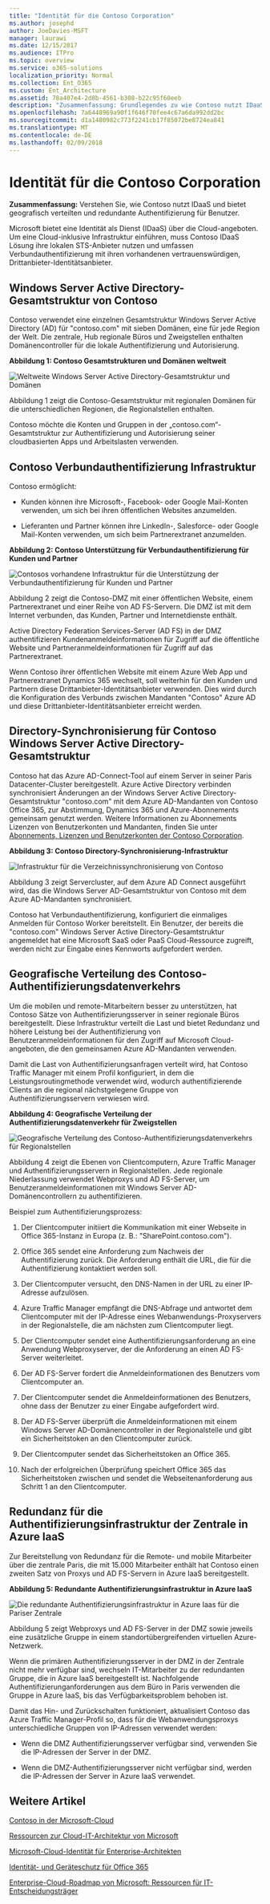 ```yaml
---
title: "Identität für die Contoso Corporation"
ms.author: josephd
author: JoeDavies-MSFT
manager: laurawi
ms.date: 12/15/2017
ms.audience: ITPro
ms.topic: overview
ms.service: o365-solutions
localization_priority: Normal
ms.collection: Ent_O365
ms.custom: Ent_Architecture
ms.assetid: 78a407e4-2d8b-4561-b308-b22c95f60eeb
description: "Zusammenfassung: Grundlegendes zu wie Contoso nutzt IDaaS und bietet geografisch verteilten und redundante Authentifizierung für Benutzer."
ms.openlocfilehash: 7a6448969a90f1f646f70fee4c67a6da992dd2bc
ms.sourcegitcommit: d1a1480982c773f2241cb17f85072be8724ea841
ms.translationtype: MT
ms.contentlocale: de-DE
ms.lasthandoff: 02/09/2018
---
```

# <a name="identity-for-the-contoso-corporation"></a>Identität für die Contoso Corporation

 **Zusammenfassung:** Verstehen Sie, wie Contoso nutzt IDaaS und bietet geografisch verteilten und redundante Authentifizierung für Benutzer.
  
Microsoft bietet eine Identität als Dienst (IDaaS) über die Cloud-angeboten. Um eine Cloud-inklusive Infrastruktur einführen, muss Contoso IDaaS Lösung ihre lokalen STS-Anbieter nutzen und umfassen Verbundauthentifizierung mit ihren vorhandenen vertrauenswürdigen, Drittanbieter-Identitätsanbieter.
  
## <a name="contosos-windows-server-ad-forest"></a>Windows Server Active Directory-Gesamtstruktur von Contoso

Contoso verwendet eine einzelnen Gesamtstruktur Windows Server Active Directory (AD) für "contoso.com" mit sieben Domänen, eine für jede Region der Welt. Die zentrale, Hub regionale Büros und Zweigstellen enthalten Domänencontroller für die lokale Authentifizierung und Autorisierung.
  
**Abbildung 1: Contoso Gesamtstrukturen und Domänen weltweit**

![Weltweite Windows Server Active Directory-Gesamtstruktur und Domänen](images/Contoso_Poster/Contoso_WW_ID.png)
  
Abbildung 1 zeigt die Contoso-Gesamtstruktur mit regionalen Domänen für die unterschiedlichen Regionen, die Regionalstellen enthalten.
  
Contoso möchte die Konten und Gruppen in der „contoso.com“-Gesamtstruktur zur Authentifizierung und Autorisierung seiner cloudbasierten Apps und Arbeitslasten verwenden.

  
## <a name="contosos-federated-authentication-infrastructure"></a>Contoso Verbundauthentifizierung Infrastruktur

Contoso ermöglicht:
  
- Kunden können ihre Microsoft-, Facebook- oder Google Mail-Konten verwenden, um sich bei ihren öffentlichen Websites anzumelden.
    
- Lieferanten und Partner können ihre LinkedIn-, Salesforce- oder Google Mail-Konten verwenden, um sich beim Partnerextranet anzumelden.
    
**Abbildung 2: Contoso Unterstützung für Verbundauthentifizierung für Kunden und Partner**

![Contosos vorhandene Infrastruktur für die Unterstützung der Verbundauthentifizierung für Kunden und Partner](images/Contoso_Poster/Federated_ID.png)
  
Abbildung 2 zeigt die Contoso-DMZ mit einer öffentlichen Website, einem Partnerextranet und einer Reihe von AD FS-Servern. Die DMZ ist mit dem Internet verbunden, das Kunden, Partner und Internetdienste enthält.
  
Active Directory Federation Services-Server (AD FS) in der DMZ authentifizieren Kundenanmeldeinformationen für Zugriff auf die öffentliche Website und Partneranmeldeinformationen für Zugriff auf das Partnerextranet.
  
Wenn Contoso ihrer öffentlichen Website mit einem Azure Web App und Partnerextranet Dynamics 365 wechselt, soll weiterhin für den Kunden und Partnern diese Drittanbieter-Identitätsanbieter verwenden. Dies wird durch die Konfiguration des Verbunds zwischen Mandanten "Contoso" Azure AD und diese Drittanbieter-Identitätsanbieter erreicht werden.
  
## <a name="directory-synchronization-for-contosos-windows-server-ad-forest"></a>Directory-Synchronisierung für Contoso Windows Server Active Directory-Gesamtstruktur

Contoso hat das Azure AD-Connect-Tool auf einem Server in seiner Paris Datacenter-Cluster bereitgestellt. Azure Active Directory verbinden synchronisiert Änderungen an der Windows Server Active Directory-Gesamtstruktur "contoso.com" mit dem Azure AD-Mandanten von Contoso Office 365, zur Abstimmung, Dynamics 365 und Azure-Abonnements gemeinsam genutzt werden. Weitere Informationen zu Abonnements Lizenzen von Benutzerkonten und Mandanten, finden Sie unter [Abonnements, Lizenzen und Benutzerkonten der Contoso Corporation](subscriptions-licenses-and-user-accounts-for-the-contoso-corporation.md).
  
**Abbildung 3: Contoso Directory-Synchronisierung-Infrastruktur**

![Infrastruktur für die Verzeichnissynchronisierung von Contoso](images/Contoso_Poster/DirSync.png)
  
Abbildung 3 zeigt Servercluster, auf dem Azure AD Connect ausgeführt wird, das die Windows Server AD-Gesamtstruktur von Contoso mit dem Azure AD-Mandanten synchronisiert.
  
Contoso hat Verbundauthentifizierung, konfiguriert die einmaliges Anmelden für Contoso Worker bereitstellt. Ein Benutzer, der bereits die "contoso.com" Windows Server Active Directory-Gesamtstruktur angemeldet hat eine Microsoft SaaS oder PaaS Cloud-Ressource zugreift, werden nicht zur Eingabe eines Kennworts aufgefordert werden.
  
## <a name="geographical-distribution-of-contoso-authentication-traffic"></a>Geografische Verteilung des Contoso-Authentifizierungsdatenverkehrs


Um die mobilen und remote-Mitarbeitern besser zu unterstützen, hat Contoso Sätze von Authentifizierungsserver in seiner regionale Büros bereitgestellt. Diese Infrastruktur verteilt die Last und bietet Redundanz und höhere Leistung bei der Authentifizierung von Benutzeranmeldeinformationen für den Zugriff auf Microsoft Cloud-angeboten, die den gemeinsamen Azure AD-Mandanten verwenden.
  
Damit die Last von Authentifizierungsanfragen verteilt wird, hat Contoso Traffic Manager mit einem Profil konfiguriert, in dem die Leistungsroutingmethode verwendet wird, wodurch authentifizierende Clients an die regional nächstgelegene Gruppe von Authentifizierungsservern verwiesen wird.
  
  
**Abbildung 4: Geografische Verteilung der Authentifizierungsdatenverkehr für Zweigstellen**

![Geografische Verteilung des Contoso-Authentifizierungsdatenverkehrs für Regionalstellen
](images/Contoso_Poster/Auth_GeoDist.png)
  
Abbildung 4 zeigt die Ebenen von Clientcomputern, Azure Traffic Manager und Authentifizierungsservern in Regionalstellen. Jede regionale Niederlassung verwendet Webproxys und AD FS-Server, um Benutzeranmeldeinformationen mit Windows Server AD-Domänencontrollern zu authentifizieren.
  
Beispiel zum Authentifizierungsprozess:

  
1. Der Clientcomputer initiiert die Kommunikation mit einer Webseite in Office 365-Instanz in Europa (z. B.: "SharePoint.contoso.com").
    
2. Office 365 sendet eine Anforderung zum Nachweis der Authentifizierung zurück. Die Anforderung enthält die URL, die für die Authentifizierung kontaktiert werden soll.
    
3. Der Clientcomputer versucht, den DNS-Namen in der URL zu einer IP-Adresse aufzulösen.
    
4. Azure Traffic Manager empfängt die DNS-Abfrage und antwortet dem Clientcomputer mit der IP-Adresse eines Webanwendungs-Proxyservers in der Regionalstelle, die am nächsten zum Clientcomputer liegt.

    
5.  Der Clientcomputer sendet eine Authentifizierungsanforderung an eine Anwendung Webproxyserver, der die Anforderung an einen AD FS-Server weiterleitet.
    
6. Der AD FS-Server fordert die Anmeldeinformationen des Benutzers vom Clientcomputer an.
    
7. Der Clientcomputer sendet die Anmeldeinformationen des Benutzers, ohne dass der Benutzer zu einer Eingabe aufgefordert wird.
    
8. Der AD FS-Server überprüft die Anmeldeinformationen mit einem Windows Server AD-Domänencontroller in der Regionalstelle und gibt ein Sicherheitstoken an den Clientcomputer zurück.
    
9. Der Clientcomputer sendet das Sicherheitstoken an Office 365.
    
10. Nach der erfolgreichen Überprüfung speichert Office 365 das Sicherheitstoken zwischen und sendet die Webseitenanforderung aus Schritt 1 an den Clientcomputer.

    
## <a name="redundancy-for-the-headquarters-authentication-infrastructure-in-azure-iaas"></a>Redundanz für die Authentifizierungsinfrastruktur der Zentrale in Azure IaaS


Zur Bereitstellung von Redundanz für die Remote- und mobile Mitarbeiter über die zentrale Paris, die mit 15.000 Mitarbeiter enthält hat Contoso einen zweiten Satz von Proxys und AD FS-Servern in Azure IaaS bereitgestellt.
  
**Abbildung 5: Redundante Authentifizierungsinfrastruktur in Azure IaaS**

![Die redundante Authentifizierungsinfrastruktur in Azure Iaas für die Pariser Zentrale](images/Contoso_Poster/Paris_Auth_Redun.png)
  
Abbildung 5 zeigt Webproxys und AD FS-Server in der DMZ sowie jeweils eine zusätzliche Gruppe in einem standortübergreifenden virtuellen Azure-Netzwerk.
  
Wenn die primären Authentifizierungsserver in der DMZ in der Zentrale nicht mehr verfügbar sind, wechseln IT-Mitarbeiter zu der redundanten Gruppe, die in Azure IaaS bereitgestellt ist. Nachfolgende Authentifizierunganforderungen aus dem Büro in Paris verwenden die Gruppe in Azure IaaS, bis das Verfügbarkeitsproblem behoben ist.
  
Damit das Hin- und Zurückschalten funktioniert, aktualisiert Contoso das Azure Traffic Manager-Profil so, dass für die Webanwendungsproxys unterschiedliche Gruppen von IP-Adressen verwendet werden:

  
- Wenn die DMZ Authentifizierungsserver verfügbar sind, verwenden Sie die IP-Adressen der Server in der DMZ.
    
- Wenn die DMZ-Authentifizierungsserver nicht verfügbar sind, werden die IP-Adressen der Server in Azure IaaS verwendet.

    
## <a name="see-also"></a>Weitere Artikel

[Contoso in der Microsoft-Cloud](contoso-in-the-microsoft-cloud.md)
  
[Ressourcen zur Cloud-IT-Architektur von Microsoft](microsoft-cloud-it-architecture-resources.md)

[Microsoft-Cloud-Identität für Enterprise-Architekten](http://aka.ms/cloudarchidentity)
  
[Identität- und Geräteschutz für Office 365](http://aka.ms/o365protect_device)
  
[Enterprise-Cloud-Roadmap von Microsoft: Ressourcen für IT-Entscheidungsträger](https://sway.com/FJ2xsyWtkJc2taRD)



